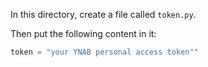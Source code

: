 In this directory, create a file called `token.py`.

Then put the following content in it:

```python
token = "your YNAB personal access token""
```

